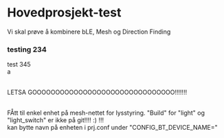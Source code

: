 # Hovedprosjekt-test
Vi skal prøve å kombinere bLE, Mesh og Direction Finding
### testing 234 
test 345
<br> a

<br> LETSA GOOOOOOOOOOOOOOOOOOOOOOOOOOOOOOO!!!!!!!

<br> FÅtt til enkel enhet på mesh-nettet for lysstyring. 
"Build" for "light" og "light_switch" er ikke på git!!!! :) !!!
<br> kan bytte navn på enheten i prj.conf under "CONFIG_BT_DEVICE_NAME="